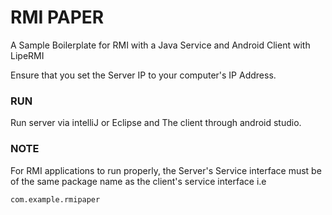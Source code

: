 # RMI PAPER
A Sample Boilerplate for RMI with a Java Service and Android Client with LipeRMI

Ensure that you set the Server IP to your computer's IP Address.

### RUN

Run server via intelliJ or Eclipse and The client through android studio.

### NOTE

For RMI applications to run properly, the Server's Service interface must be of the same package name as the client's service interface i.e

<pre>
<code>com.example.rmipaper</code>
</pre>
